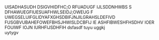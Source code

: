 UISADHASUDH
DSIGVHIDFHC;O
RFUADUGF IJLSDDNHWBS 
S DFHAWUEGFIUESUAFHWLSEIDJ;OWEUG
F UWEGSELUIFGLIDYAFXGHSDBIFJNJILGRAHSLDEFIVD
 FUSGBVUBAHEFOWEFBHSJHWISLDCBFIJ
 IE ASHFIBWESHFHSDHV
 IOER FOUIWF IOJN
  IURHFIJSDHFIH
  dsfasdf 
  tuyu
  uggkj\
  uytygv
